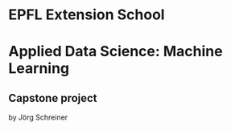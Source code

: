 # EPFL Extension School
# Applied Data Science: Machine Learning
## Capstone project
by Jörg Schreiner